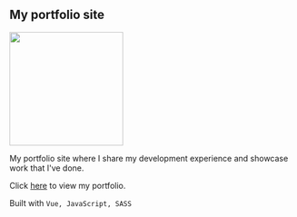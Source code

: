 ## My portfolio site

<a href="https://www.nicklal.dev">
  <img 
    src="https://miro.medium.com/max/1400/1*vJjJ3Mdok6Rvxx85IIRqBQ.gif"
    width="200"
    style="200"
    loading="lazy"
  />
</a>

My portfolio site where I share my development experience and showcase work that I've done.

Click [here](https://www.nicklal.dev) to view my portfolio.

Built with ```Vue, JavaScript, SASS```
